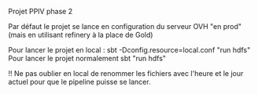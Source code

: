 
Projet PPIV phase 2

Par défaut le projet se lance en configuration du serveur OVH "en prod" (mais en utilisant refinery à la place de Gold)

Pour lancer le projet en local : sbt -Dconfig.resource=local.conf "run hdfs"
Pour lancer le projet normalement sbt "run hdfs"

!! Ne pas oublier en local de renommer les fichiers avec l'heure et le jour actuel pour que le pipeline puisse se lancer.